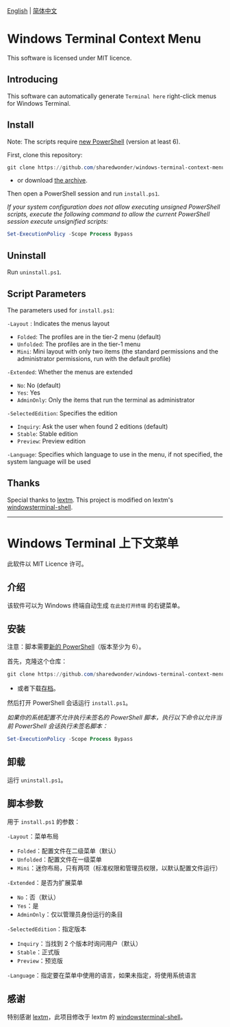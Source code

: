 [English](#windows-terminal-context-menu) | [简体中文](#windows-terminal-上下文菜单)

# Windows Terminal Context Menu

This software is licensed under MIT licence.

## Introducing

This software can automatically generate `Terminal here` right-click menus for Windows Terminal.

## Install

Note: The scripts require [new PowerShell](https://github.com/PowerShell/PowerShell) (version at least 6).

First, clone this repository:

```powershell
git clone https://github.com/sharedwonder/windows-terminal-context-menu.git
```

- or download [the archive](https://github.com/sharedwonder/windows-terminal-context-menu/archive/main.zip).

Then open a PowerShell session and run `install.ps1`.

*If your system configuration does not allow executing unsigned PowerShell scripts, execute the following command to allow the current PowerShell session execute unsignified scripts:*

```powershell
Set-ExecutionPolicy -Scope Process Bypass
```

## Uninstall

Run `uninstall.ps1`.

## Script Parameters

The parameters used for `install.ps1`:

`-Layout` : Indicates the menus layout

- `Folded`: The profiles are in the tier-2 menu (default)
- `Unfolded`: The profiles are in the tier-1 menu
- `Mini`: Mini layout with only two items (the standard permissions and the administrator permissions, run with the default profile)

`-Extended`: Whether the menus are extended

- `No`: No (default)
- `Yes`: Yes
- `AdminOnly`: Only the items that run the terminal as administrator

`-SelectedEdition`: Specifies the edition

- `Inquiry`: Ask the user when found 2 editions (default)
- `Stable`: Stable edition
- `Preview`: Preview edition

`-Language`: Specifies which language to use in the menu, if not specified, the system language will be used

## Thanks

Special thanks to [lextm](https://github.com/lextm). This project is modified on lextm's [windowsterminal-shell](https://github.com/lextm/windowsterminal-shell).

---

# Windows Terminal 上下文菜单

此软件以 MIT Licence 许可。

## 介绍

该软件可以为 Windows 终端自动生成 `在此处打开终端` 的右键菜单。

## 安装

注意：脚本需要[新的 PowerShell](https://github.com/PowerShell/PowerShell)（版本至少为 6）。

首先，克隆这个仓库：

```powershell
git clone https://github.com/sharedwonder/windows-terminal-context-menu.git
```

- 或者下载[存档](https://github.com/sharedwonder/windows-terminal-context-menu/archive/main.zip)。

然后打开 PowerShell 会话运行 `install.ps1`。

*如果你的系统配置不允许执行未签名的 PowerShell 脚本，执行以下命令以允许当前 PowerShell 会话执行未签名脚本：*

```powershell
Set-ExecutionPolicy -Scope Process Bypass
```

## 卸载

运行 `uninstall.ps1`。

## 脚本参数

用于 `install.ps1` 的参数：

`-Layout`：菜单布局

- `Folded`：配置文件在二级菜单（默认）
- `Unfolded`：配置文件在一级菜单
- `Mini`：迷你布局，只有两项（标准权限和管理员权限，以默认配置文件运行）

`-Extended`：是否为扩展菜单

- `No`：否（默认）
- `Yes`：是
- `AdminOnly`：仅以管理员身份运行的条目

`-SelectedEdition`：指定版本

- `Inquiry`：当找到 2 个版本时询问用户（默认）
- `Stable`：正式版
- `Preview`：预览版

`-Language`：指定要在菜单中使用的语言，如果未指定，将使用系统语言

## 感谢

特别感谢 [lextm](https://github.com/lextm)，此项目修改于 lextm 的 [windowsterminal-shell](https://github.com/lextm/windowsterminal-shell)。
